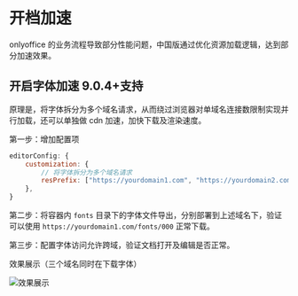 # 开档加速

onlyoffice 的业务流程导致部分性能问题，中国版通过优化资源加载逻辑，达到部分加速效果。

## 开启字体加速 <span class="ant-tag">9.0.4+支持</span>

原理是，将字体拆分为多个域名请求，从而绕过浏览器对单域名连接数限制实现并行加载，还可以单独做 cdn 加速，加快下载及渲染速度。

第一步：增加配置项

```js
editorConfig: {
    customization: {
        // 将字体拆分为多个域名请求
        resPrefix: ["https://yourdomain1.com", "https://yourdomain2.com"],
    },
}
```

第二步：将容器内 `fonts` 目录下的字体文件导出，分别部署到上述域名下，验证可以使用 `https://yourdomain1.com/fonts/000` 正常下载。

第三步：配置字体访问允许跨域，验证文档打开及编辑是否正常。

效果展示（三个域名同时在下载字体）

![效果展示](/images/domains.png)
